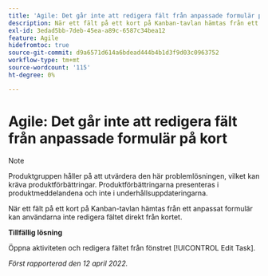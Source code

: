 ```yaml
---
title: 'Agile: Det går inte att redigera fält från anpassade formulär på kort'
description: När ett fält på ett kort på Kanban-tavlan hämtas från ett anpassat formulär kan användarna inte redigera fältet direkt från kortet.
exl-id: 3edad5bb-7deb-45ea-a89c-6587c34bea12
feature: Agile
hidefromtoc: true
source-git-commit: d9a6571d614a6bdead444b4b1d3f9d03c0963752
workflow-type: tm+mt
source-wordcount: '115'
ht-degree: 0%

---
```


# Agile: Det går inte att redigera fält från anpassade formulär på kort

>[!NOTE]
>
>Produktgruppen håller på att utvärdera den här problemlösningen, vilket kan kräva produktförbättringar. Produktförbättringarna presenteras i produktmeddelandena och inte i underhållsuppdateringarna.

När ett fält på ett kort på Kanban-tavlan hämtas från ett anpassat formulär kan användarna inte redigera fältet direkt från kortet.

**Tillfällig lösning**

Öppna aktiviteten och redigera fältet från fönstret [!UICONTROL Edit Task].

_Först rapporterad den 12 april 2022._

